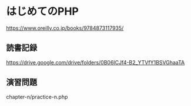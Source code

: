 はじめてのPHP
===========

https://www.oreilly.co.jp/books/9784873117935/


読書記録
-----------

https://drive.google.com/drive/folders/0B06ICJf4-B2_YTVfY1BSVGhaaTA


演習問題
-----------

chapter-n/practice-n.php

